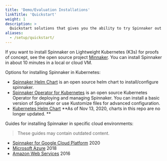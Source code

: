 ```yaml
---
title: 'Demo/Evaluation Installations'
linkTitle: 'Quickstart'
weight: 1
description: >
  Quickstart solutions that gives you the ability to try Spinnaker out quickly. These are not meant for production use as is.
aliases:
  - /setup/quickstart/
---
```


If you want to install Spinnaker on Lightweight Kubernetes (K3s) for proofs of concept, see the open source project [Minnaker](https://github.com/armory/minnaker). You can install Spinnaker in about 10 minutes in a local or cloud VM.

Options for installing Spinnaker in Kubernetes:

- [Spinnaker Helm Chart](https://github.com/OpsMx/spinnaker-helm) is an open source helm chart to install/configure spinnaker.
- [Spinnaker Operator for Kubernetes](https://github.com/armory/spinnaker-operator) is an open source Kubernetes Operator for deploying and managing Spinnaker. You can install a basic version of Spinnaker or use Kustomize files for advanced configuration.
- [Kubernetes Helm Chart](https://github.com/kubernetes/charts/tree/master/stable/spinnaker) **As of Nov 13, 2020, charts in this repo are no longer updated. **

Guides for installing Spinnaker in specific cloud environments:

> These guides may contain outdated content.

- [Spinnaker for Google Cloud Platform](https://cloud.google.com/docs/ci-cd/spinnaker/spinnaker-for-gcp) 2020
- [Microsoft Azure](https://azure.microsoft.com/en-us/resources/templates/301-jenkins-acr-spinnaker-k8s/) 2018
- [Amazon Web Services](https://aws.amazon.com/about-aws/whats-new/2016/08/netflix-oss-spinnaker-on-the-aws-cloud-quick-start-reference-deployment/) 2016
